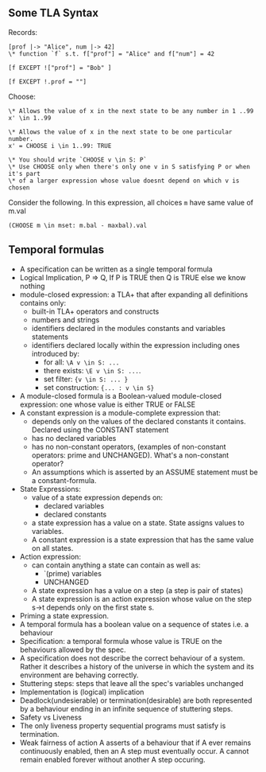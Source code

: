 ## Some TLA Syntax

Records:

```
[prof |-> "Alice", num |-> 42]
\* function `f` s.t. f["prof"] = "Alice" and f["num"] = 42

[f EXCEPT !["prof"] = "Bob" ]

[f EXCEPT !.prof = ""]
```

Choose:

```
\* Allows the value of x in the next state to be any number in 1 ..99
x' \in 1..99

\* Allows the value of x in the next state to be one particular number.
x' = CHOOSE i \in 1..99: TRUE

\* You should write `CHOOSE v \in S: P`
\* Use CHOOSE only when there's only one v in S satisfying P or when it's part 
\* of a larger expression whose value doesnt depend on which v is chosen
```

Consider the following. In this expression, all choices `m` have same value of
m.val

```
(CHOOSE m \in mset: m.bal - maxbal).val
```

## Temporal formulas

- A specification can be written as a single temporal formula
- Logical Implication, P => Q, If P is TRUE then Q is TRUE else we know nothing
- module-closed expression: a TLA+ that after expanding all definitions contains
  only:
  - built-in TLA+ operators and constructs
  - numbers and strings
  - identifiers declared in the modules constants and variables statements
  - identifiers declared locally within the expression including ones introduced
    by:
    - for all: `\A v \in S: ...`
    - there exists: `\E v \in S: ...`.
    - set filter: `{v \in S: ... }`
    - set construction: `{... : v \in S}`
- A module-closed formula is a Boolean-valued module-closed expression: one
  whose value is either TRUE or FALSE
- A constant expression is a module-complete expression that:
  - depends only on the values of the declared constants it contains. Declared
    using the CONSTANT statement
  - has no declared variables
  - has no non-constant operators, (examples of non-constant operators: prime
    and UNCHANGED). What's a non-constant operator?
  - An assumptions which is asserted by an ASSUME statement must be a
    constant-formula.
- State Expressions:
  - value of a state expression depends on:
    - declared variables
    - declared constants
  - a state expression has a value on a state. State assigns values to
    variables.
  - A constant expression is a state expression that has the same value on all
    states.
- Action expression:
  - can contain anything a state can contain as well as:
    - `(prime) variables
    - UNCHANGED
  - A state expression has a value on a step (a step is pair of states)
  - A state expression is an action expression whose value on the step s->t
    depends only on the first state s.
- Priming a state expression.
- A temporal formula has a boolean value on a sequence of states i.e. a
  behaviour
- Specification: a temporal formula whose value is TRUE on the behaviours
  allowed by the spec.
- A specification does not describe the correct behaviour of a system. Rather it
  describes a history of the universe in which the system and its environment
  are behaving correctly.
- Stuttering steps: steps that leave all the spec's variables unchanged
- Implementation is (logical) implication
- Deadlock(undesierable) or termination(desirable) are both represented by a
  behaviour ending in an infinite sequence of stuttering steps.
- Safety vs Liveness
- The only liveness property sequential programs must satisfy is termination.
- Weak fairness of action A asserts of a behaviour that if A ever remains
  continuously enabled, then an A step must eventually occur. A cannot remain
  enabled forever without another A step occuring.
